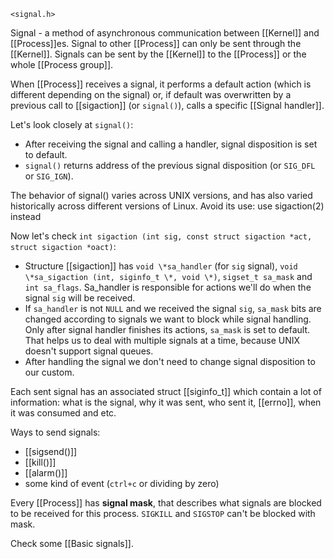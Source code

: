 `<signal.h>`

Signal - a method of asynchronous communication between [[Kernel]] and [[Process]]es. Signal to other [[Process]] can only be sent through the [[Kernel]]. Signals can be sent by the [[Kernel]] to the [[Process]] or the whole [[Process group]].

When [[Process]] receives a signal, it performs a default action (which is different depending on the signal) or, if default was overwritten by a previous call to [[sigaction]] (or `signal()`), calls a specific [[Signal handler]].


Let's look closely at `signal()`:
* After receiving the signal and calling a handler, signal disposition is set to default.
* `signal()` returns address of the previous signal disposition (or `SIG_DFL` or `SIG_IGN`).

The behavior of signal() varies across UNIX versions, and has also varied historically across different versions of Linux.  Avoid its use: use sigaction(2) instead


Now let's check `int sigaction (int sig, const struct sigaction *act, struct sigaction *oact)`:
* Structure [[sigaction]] has  `void \*sa_handler` (for `sig` signal), `void \*sa_sigaction (int, siginfo_t \*, void \*)`, `sigset_t sa_mask` and `int sa_flags`. Sa_handler is responsible for actions we'll do when the signal `sig` will be received.
* If `sa_handler` is not `NULL` and we received the signal `sig`, `sa_mask` bits are changed according to signals we want to block while signal handling. Only after signal handler finishes its actions, `sa_mask` is set to default. That helps us to deal with multiple signals at a time, because UNIX doesn't support signal queues.
* After handling the signal we don't need to change signal disposition to our custom.


Each sent signal has an associated struct [[siginfo_t]] which contain a lot of information: what is the signal, why it was sent, who sent it, [[errno]], when it was consumed and etc.

Ways to send signals:
* [[sigsend()]]
* [[kill()]]
* [[alarm()]]
* some kind of event (`ctrl+c` or dividing by zero)

Every [[Process]] has **signal mask**, that describes what signals are blocked to be received for this process. `SIGKILL` and `SIGSTOP` can't be blocked with mask.

Check some [[Basic signals]].
